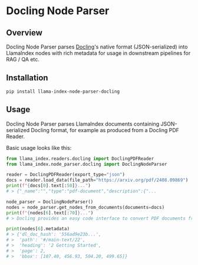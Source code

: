 # Docling Node Parser

## Overview

Docling Node Parser parses [Docling](https://github.com/DS4SD/docling)'s native format (JSON-serialized) into LlamaIndex nodes with rich metadata for usage in downstream pipelines for RAG / QA etc.

## Installation

```console
pip install llama-index-node-parser-docling
```

## Usage

Docling Node Parser parses LlamaIndex documents containing JSON-serialized Docling format, for example as produced from a Docling PDF Reader.

Basic usage looks like this:

```python
from llama_index.readers.docling import DoclingPDFReader
from llama_index.node_parser.docling import DoclingNodeParser

reader = DoclingPDFReader(export_type="json")
docs = reader.load_data(file_path="https://arxiv.org/pdf/2408.09869")
print(f"{docs[0].text[:50]}...")
# > {"_name":"","type":"pdf-document","description":{"...

node_parser = DoclingNodeParser()
nodes = node_parser.get_nodes_from_documents(documents=docs)
print(f"{nodes[6].text[:70]}...")
# > Docling provides an easy code interface to convert PDF documents from ...

print(nodes[6].metadata)
# > {'dl_doc_hash': '556ad9e23b...',
# >  'path': '#/main-text/22',
# >  'heading': '2 Getting Started',
# >  'page': 2,
# >  'bbox': [107.40, 456.93, 504.20, 499.65]}
```
